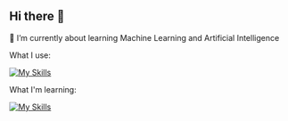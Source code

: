 ## Hi there 👋

🌱 I’m currently about learning Machine Learning and Artificial Intelligence

What I use:

[![My Skills](https://skillicons.dev/icons?i=py,html,css,js,nextjs,c,sqlite,r,wordpress,figma)](https://skillicons.dev)

What I'm learning:

[![My Skills](https://skillicons.dev/icons?i=astro,pytorch,tensorflow,vercel,webflow)](https://skillicons.dev)

<!--
**Rex-Hirst/Rex-Hirst** is a ✨ _special_ ✨ repository because its `README.md` (this file) appears on your GitHub profile.

Here are some ideas to get you started:

- 🔭 I’m currently working on ...
- 🌱 I’m currently learning ...
- 👯 I’m looking to collaborate on ...
- 🤔 I’m looking for help with ...
- 💬 Ask me about ...
- 📫 How to reach me: ...
- 😄 Pronouns: ...
- ⚡ Fun fact: ...
-->
